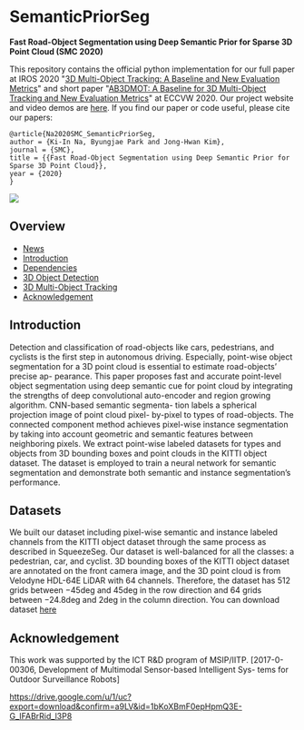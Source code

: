 # SemanticPriorSeg

<b>Fast Road-Object Segmentation using Deep Semantic Prior for Sparse 3D Point Cloud (SMC 2020)</b>

This repository contains the official python implementation for our full paper at IROS 2020 "[3D Multi-Object Tracking: A Baseline and New Evaluation Metrics](http://www.xinshuoweng.com/papers/AB3DMOT/camera_ready.pdf)" and short paper "[AB3DMOT: A Baseline for 3D Multi-Object Tracking and New Evaluation Metrics](http://www.xinshuoweng.com/papers/AB3DMOT_eccvw/camera_ready.pdf)" at ECCVW 2020. Our project website and video demos are [here](http://www.xinshuoweng.com/projects/AB3DMOT/). If you find our paper or code useful, please cite our papers:

```
@article{Na2020SMC_SemanticPriorSeg, 
author = {Ki-In Na, Byungjae Park and Jong-Hwan Kim}, 
journal = {SMC}, 
title = {{Fast Road-Object Segmentation using Deep Semantic Prior for Sparse 3D Point Cloud}}, 
year = {2020} 
}
```

<img align="center" src="https://github.com/xinshuoweng/AB3DMOT/blob/master/main.gif">

## Overview
- [News](#news)
- [Introduction](#introduction)
- [Dependencies](#dependencies)
- [3D Object Detection](#3d-object-detection)
- [3D Multi-Object Tracking](#3d-multi-object-tracking)
- [Acknowledgement](#acknowledgement)

## Introduction
Detection and classification of road-objects like cars, pedestrians, and cyclists is the first step in autonomous driving. Especially, point-wise object segmentation for a 3D point cloud is essential to estimate road-objects’ precise ap- pearance. This paper proposes fast and accurate point-level object segmentation using deep semantic cue for point cloud by integrating the strengths of deep convolutional auto-encoder and region growing algorithm. CNN-based semantic segmenta- tion labels a spherical projection image of point cloud pixel- by-pixel to types of road-objects. The connected component method achieves pixel-wise instance segmentation by taking into account geometric and semantic features between neighboring pixels. We extract point-wise labeled datasets for types and objects from 3D bounding boxes and point clouds in the KITTI object dataset. The dataset is employed to train a neural network for semantic segmentation and demonstrate both semantic and instance segmentation’s performance.

## Datasets
We built our dataset including pixel-wise semantic and instance labeled channels from the KITTI object dataset through the same process as
described in SqueezeSeg. Our dataset is well-balanced for all the classes: a pedestrian, car, and cyclist. 3D bounding boxes of the KITTI object dataset are annotated on the front camera image, and the 3D point cloud is from Velodyne HDL-64E LiDAR with 64 channels. Therefore, the dataset has 512 grids between −45deg and 45deg in the row direction and 64 grids between −24.8deg and 2deg in the column direction. You can download dataset [here](https://drive.google.com/a/rit.kaist.ac.kr/uc?id=1bKoXBmF0epHpmQ3E-G_IFABrRid_l3P8&export=download)

## Acknowledgement
This work was supported by the ICT R&D program of MSIP/IITP. [2017-0-00306, Development of Multimodal Sensor-based Intelligent Sys- tems for Outdoor Surveillance Robots]

https://drive.google.com/u/1/uc?export=download&confirm=a9LV&id=1bKoXBmF0epHpmQ3E-G_IFABrRid_l3P8

